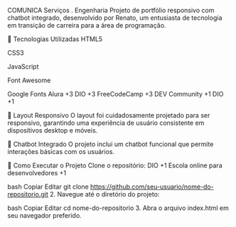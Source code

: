 COMUNICA Serviços . Engenharia
Projeto de portfólio responsivo com chatbot integrado, desenvolvido por Renato, um entusiasta de tecnologia em transição de carreira para a área de programação.​

🧰 Tecnologias Utilizadas
HTML5

CSS3

JavaScript

Font Awesome

Google Fonts​
Alura
+3
DIO
+3
FreeCodeCamp
+3
DEV Community
+1
DIO
+1

📱 Layout Responsivo
O layout foi cuidadosamente projetado para ser responsivo, garantindo uma experiência de usuário consistente em dispositivos desktop e móveis.​

💬 Chatbot Integrado
O projeto inclui um chatbot funcional que permite interações básicas com os usuários.​

🚀 Como Executar o Projeto
Clone o repositório:​
DIO
+1
Escola online para desenvolvedores
+1

bash
Copiar
Editar
git clone https://github.com/seu-usuario/nome-do-repositorio.git
2. Navegue até o diretório do projeto:​

bash
Copiar
Editar
cd nome-do-repositorio
3. Abra o arquivo index.html em seu navegador preferido.​

